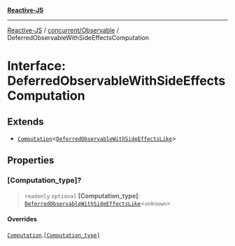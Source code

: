 [**Reactive-JS**](../../../README.md)

***

[Reactive-JS](../../../README.md) / [concurrent/Observable](../README.md) / DeferredObservableWithSideEffectsComputation

# Interface: DeferredObservableWithSideEffectsComputation

## Extends

- [`Computation`](../../../computations/interfaces/Computation.md)\<[`DeferredObservableWithSideEffectsLike`](../../interfaces/DeferredObservableWithSideEffectsLike.md)\>

## Properties

### \[Computation\_type\]?

> `readonly` `optional` **\[Computation\_type\]**: [`DeferredObservableWithSideEffectsLike`](../../interfaces/DeferredObservableWithSideEffectsLike.md)\<`unknown`\>

#### Overrides

[`Computation`](../../../computations/interfaces/Computation.md).[`[Computation_type]`](../../../computations/interfaces/Computation.md#computation_type)
